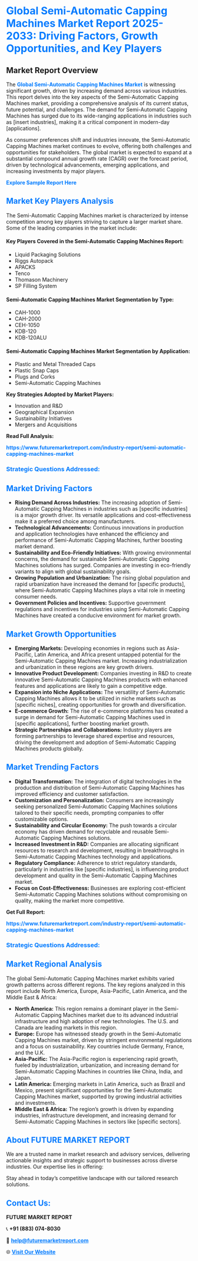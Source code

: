 <h1 style="color: #007BFF;">Global Semi-Automatic Capping Machines Market Report 2025-2033: Driving Factors, Growth Opportunities, and Key Players</h1>

<section id="overview">
<h2>Market Report Overview</h2>
<p>The <a href="https://www.futuremarketreport.com/industry-report/semi-automatic-capping-machines-market" style="color: #007BFF; text-decoration: none;"><strong>Global Semi-Automatic Capping Machines Market</strong></a> is witnessing significant growth, driven by increasing demand across various industries. This report delves into the key aspects of the Semi-Automatic Capping Machines market, providing a comprehensive analysis of its current status, future potential, and challenges. The demand for Semi-Automatic Capping Machines has surged due to its wide-ranging applications in industries such as [insert industries], making it a critical component in modern-day [applications].</p>
<p>As consumer preferences shift and industries innovate, the Semi-Automatic Capping Machines market continues to evolve, offering both challenges and opportunities for stakeholders. The global market is expected to expand at a substantial compound annual growth rate (CAGR) over the forecast period, driven by technological advancements, emerging applications, and increasing investments by major players.</p>
</section>

<section id="overview">
<p><a href="https://www.futuremarketreport.com/request-sample/reportId=128570" style="color: #007BFF; text-decoration: none;"><strong>Explore Sample Report Here</strong></a></p>
</section>

<section id="key-players">
<h2 style="color: #007BFF;">Market Key Players Analysis</h2>
<p>The Semi-Automatic Capping Machines market is characterized by intense competition among key players striving to capture a larger market share. Some of the leading companies in the market include:</p>
<h4>Key Players Covered in the Semi-Automatic Capping Machines Report:</h4>
<ul><li>Liquid Packaging Solutions</li><li>Riggs Autopack</li><li>APACKS</li><li>Tenco</li><li>Thomason Machinery</li><li>SP Filling System</li></ul>
<h4>Semi-Automatic Capping Machines Market Segmentation by Type:</h4>
<ul><li>CAH-1000</li><li>CAH-2000</li><li>CEH-1050</li><li>KDB-120</li><li>KDB-120ALU</li></ul>

<h4>Semi-Automatic Capping Machines Market Segmentation by Application:</h4>
<ul><li>Plastic and Metal Threaded Caps</li><li>Plastic Snap Caps</li><li>Plugs and Corks</li><li>Semi-Automatic Capping Machines</li></ul>
<p><strong>Key Strategies Adopted by Market Players:</strong></p>
<ul>
<li>Innovation and R&D</li>
<li>Geographical Expansion</li>
<li>Sustainability Initiatives</li>
<li>Mergers and Acquisitions</li>
</ul>
</section>

<section>
<p><strong>Read Full Analysis: </strong></p><a href="https://www.futuremarketreport.com/industry-report/semi-automatic-capping-machines-market" style="color: #007BFF; text-decoration: none;"><strong>https://www.futuremarketreport.com/industry-report/semi-automatic-capping-machines-market</strong></a>
<h3 style="color: #007BFF;">Strategic Questions Addressed:</h3>
</section>

<section id="driving-factors">
<h2 style="color: #007BFF;">Market Driving Factors</h2>
<ul>
<li><strong>Rising Demand Across Industries:</strong> The increasing adoption of Semi-Automatic Capping Machines in industries such as [specific industries] is a major growth driver. Its versatile applications and cost-effectiveness make it a preferred choice among manufacturers.</li>
<li><strong>Technological Advancements:</strong> Continuous innovations in production and application technologies have enhanced the efficiency and performance of Semi-Automatic Capping Machines, further boosting market demand.</li>
<li><strong>Sustainability and Eco-Friendly Initiatives:</strong> With growing environmental concerns, the demand for sustainable Semi-Automatic Capping Machines solutions has surged. Companies are investing in eco-friendly variants to align with global sustainability goals.</li>
<li><strong>Growing Population and Urbanization:</strong> The rising global population and rapid urbanization have increased the demand for [specific products], where Semi-Automatic Capping Machines plays a vital role in meeting consumer needs.</li>
<li><strong>Government Policies and Incentives:</strong> Supportive government regulations and incentives for industries using Semi-Automatic Capping Machines have created a conducive environment for market growth.</li>
</ul>
</section>

<section id="growth-opportunities">
<h2 style="color: #007BFF;">Market Growth Opportunities</h2>
<ul>
<li><strong>Emerging Markets:</strong> Developing economies in regions such as Asia-Pacific, Latin America, and Africa present untapped potential for the Semi-Automatic Capping Machines market. Increasing industrialization and urbanization in these regions are key growth drivers.</li>
<li><strong>Innovative Product Development:</strong> Companies investing in R&D to create innovative Semi-Automatic Capping Machines products with enhanced features and applications are likely to gain a competitive edge.</li>
<li><strong>Expansion into Niche Applications:</strong> The versatility of Semi-Automatic Capping Machines allows it to be utilized in niche markets such as [specific niches], creating opportunities for growth and diversification.</li>
<li><strong>E-commerce Growth:</strong> The rise of e-commerce platforms has created a surge in demand for Semi-Automatic Capping Machines used in [specific applications], further boosting market growth.</li>
<li><strong>Strategic Partnerships and Collaborations:</strong> Industry players are forming partnerships to leverage shared expertise and resources, driving the development and adoption of Semi-Automatic Capping Machines products globally.</li>
</ul>
</section>

<section id="trending-factors">
<h2 style="color: #007BFF;">Market Trending Factors</h2>
<ul>
<li><strong>Digital Transformation:</strong> The integration of digital technologies in the production and distribution of Semi-Automatic Capping Machines has improved efficiency and customer satisfaction.</li>
<li><strong>Customization and Personalization:</strong> Consumers are increasingly seeking personalized Semi-Automatic Capping Machines solutions tailored to their specific needs, prompting companies to offer customizable options.</li>
<li><strong>Sustainability and Circular Economy:</strong> The push towards a circular economy has driven demand for recyclable and reusable Semi-Automatic Capping Machines solutions.</li>
<li><strong>Increased Investment in R&D:</strong> Companies are allocating significant resources to research and development, resulting in breakthroughs in Semi-Automatic Capping Machines technology and applications.</li>
<li><strong>Regulatory Compliance:</strong> Adherence to strict regulatory standards, particularly in industries like [specific industries], is influencing product development and quality in the Semi-Automatic Capping Machines market.</li>
<li><strong>Focus on Cost-Effectiveness:</strong> Businesses are exploring cost-efficient Semi-Automatic Capping Machines solutions without compromising on quality, making the market more competitive.</li>
</ul>
</section>

<section>
<p><strong>Get Full Report: </strong></p><a href="https://www.futuremarketreport.com/industry-report/semi-automatic-capping-machines-market" style="color: #007BFF; text-decoration: none;"><strong>https://www.futuremarketreport.com/industry-report/semi-automatic-capping-machines-market</strong></a>
<h3 style="color: #007BFF;">Strategic Questions Addressed:</h3>
</section>


<section id="regional-analysis">
<h2 style="color: #007BFF;">Market Regional Analysis</h2>
<p>The global Semi-Automatic Capping Machines market exhibits varied growth patterns across different regions. The key regions analyzed in this report include North America, Europe, Asia-Pacific, Latin America, and the Middle East & Africa:</p>
<ul>
<li><strong>North America:</strong> This region remains a dominant player in the Semi-Automatic Capping Machines market due to its advanced industrial infrastructure and high adoption of new technologies. The U.S. and Canada are leading markets in this region.</li>
<li><strong>Europe:</strong> Europe has witnessed steady growth in the Semi-Automatic Capping Machines market, driven by stringent environmental regulations and a focus on sustainability. Key countries include Germany, France, and the U.K.</li>
<li><strong>Asia-Pacific:</strong> The Asia-Pacific region is experiencing rapid growth, fueled by industrialization, urbanization, and increasing demand for Semi-Automatic Capping Machines in countries like China, India, and Japan.</li>
<li><strong>Latin America:</strong> Emerging markets in Latin America, such as Brazil and Mexico, present significant opportunities for the Semi-Automatic Capping Machines market, supported by growing industrial activities and investments.</li>
<li><strong>Middle East & Africa:</strong> The region’s growth is driven by expanding industries, infrastructure development, and increasing demand for Semi-Automatic Capping Machines in sectors like [specific sectors].</li>
</ul>
</section>

<footer>
<h2 style="color: #007BFF;">About FUTURE MARKET REPORT</h2>
<p>We are a trusted name in market research and advisory services, delivering actionable insights and strategic support to businesses across diverse industries. Our expertise lies in offering:</p>

<p>Stay ahead in today’s competitive landscape with our tailored research solutions.</p>

<h2 style="color: #007BFF;">Contact Us:</h2>
<p><strong>FUTURE MARKET REPORT</strong></p>
<p>📞 <strong>+91 (883) 074-8030</strong></p>
<p>📧 <strong><a href="mailto:help@futuremarketreport.com" style="color: #007BFF;">help@futuremarketreport.com</a></strong></p>
<p>🌐 <strong><a href="https://www.futuremarketreport.com/" style="color: #007BFF;">Visit Our Website</a></strong></p>
</footer>